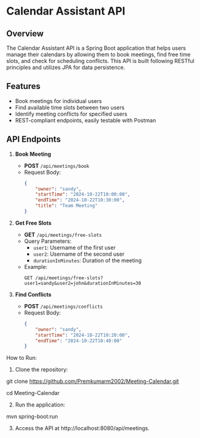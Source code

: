 # Calendar Assistant API

## Overview
The Calendar Assistant API is a Spring Boot application that helps users manage their calendars by allowing them to book meetings, find free time slots, and check for scheduling conflicts. This API is built following RESTful principles and utilizes JPA for data persistence.

## Features
- Book meetings for individual users
- Find available time slots between two users
- Identify meeting conflicts for specified users
- REST-compliant endpoints, easily testable with Postman

## API Endpoints
1. **Book Meeting**
   - **POST** `/api/meetings/book`
   - Request Body:
     ```json
     {
         "owner": "sandy",
         "startTime": "2024-10-22T10:00:00",
         "endTime": "2024-10-22T10:30:00",
         "title": "Team Meeting"
     }
     ```

2. **Get Free Slots**
   - **GET** `/api/meetings/free-slots`
   - Query Parameters:
     - `user1`: Username of the first user
     - `user2`: Username of the second user
     - `durationInMinutes`: Duration of the meeting
   - Example:
     ```
     GET /api/meetings/free-slots?user1=sandy&user2=john&durationInMinutes=30
     ```

3. **Find Conflicts**
   - **POST** `/api/meetings/conflicts`
   - Request Body:
     ```json
     {
         "owner": "sandy",
         "startTime": "2024-10-22T10:20:00",
         "endTime": "2024-10-22T10:40:00"
     }
     ```
How to Run:
1. Clone the repository:

git clone https://github.com/Premkumarm2002/Meeting-Calendar.git

cd Meeting-Calendar

2. Run the application:

mvn spring-boot:run

3. Access the API at http://localhost:8080/api/meetings.

